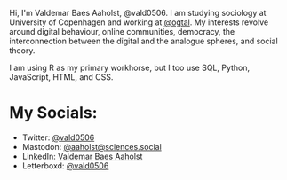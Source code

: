 Hi, I'm Valdemar Baes Aaholst, @vald0506. I am studying sociology at University of Copenhagen and working at <a href="https://github.com/ogtal">@ogtal</a>. My interests revolve around digital behaviour, online communities, democracy, the interconnection between the digital and the analogue spheres, and social theory.

I am using R as my primary workhorse, but I too use SQL, Python, JavaScript, HTML, and CSS.

<h1>My Socials:</h1>

- Twitter: <a href="https://twitter.com/vald0506">@vald0506</a>
- Mastodon: <a rel="me" href="https://sciences.social/@aaholst">@aaholst<span>@</span>sciences.social</a>
- LinkedIn: <a href="https://www.linkedin.com/in/aaholst/">Valdemar Baes Aaholst</a>
- Letterboxd: <a href="https://letterboxd.com/vald0506/">@vald0506</a>
